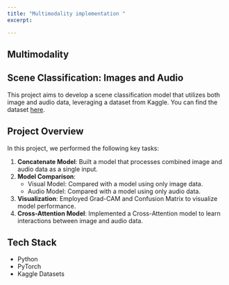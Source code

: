 ```yaml
---
title: "Multimodality implementation "
excerpt:

---
```



## Multimodality  
## Scene Classification: Images and Audio

This project aims to develop a scene classification model that utilizes both image and audio data, leveraging a dataset from Kaggle. You can find the dataset [here](https://www.kaggle.com/datasets/birdy654/scene-classification-images-and-audio).

## Project Overview

In this project, we performed the following key tasks:

1. **Concatenate Model**: Built a model that processes combined image and audio data as a single input.
2. **Model Comparison**: 
   - Visual Model: Compared with a model using only image data.
   - Audio Model: Compared with a model using only audio data.
3. **Visualization**: Employed Grad-CAM and Confusion Matrix to visualize model performance.
4. **Cross-Attention Model**: Implemented a Cross-Attention model to learn interactions between image and audio data.

## Tech Stack

- Python
- PyTorch
- Kaggle Datasets
